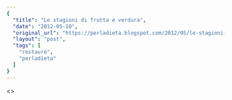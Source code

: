 ```yaml
---
{
  "title": "Le stagioni di frutta e verdura",
  "date": "2012-05-10",
  "original_url": "https://perladieta.blogspot.com/2012/05/le-stagioni-di-frutta-e-verdura-crudo.html",
  "layout": "post",
  "tags": [
    "restauro",
    "perladieta"
  ]
}
---
```


<>
